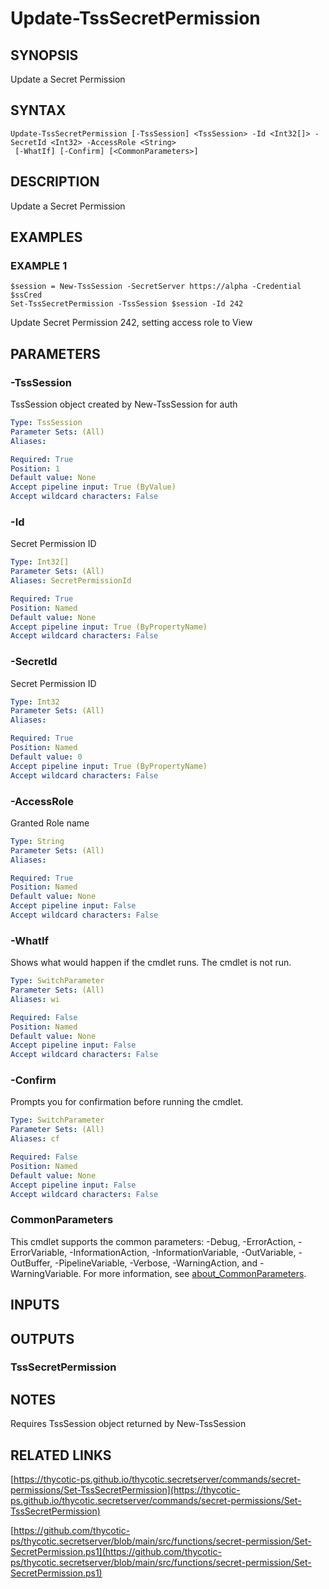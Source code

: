 # Update-TssSecretPermission

## SYNOPSIS
Update a Secret Permission

## SYNTAX

```
Update-TssSecretPermission [-TssSession] <TssSession> -Id <Int32[]> -SecretId <Int32> -AccessRole <String>
 [-WhatIf] [-Confirm] [<CommonParameters>]
```

## DESCRIPTION
Update a Secret Permission

## EXAMPLES

### EXAMPLE 1
```
$session = New-TssSession -SecretServer https://alpha -Credential $ssCred
Set-TssSecretPermission -TssSession $session -Id 242
```

Update Secret Permission 242, setting access role to View

## PARAMETERS

### -TssSession
TssSession object created by New-TssSession for auth

```yaml
Type: TssSession
Parameter Sets: (All)
Aliases:

Required: True
Position: 1
Default value: None
Accept pipeline input: True (ByValue)
Accept wildcard characters: False
```

### -Id
Secret Permission ID

```yaml
Type: Int32[]
Parameter Sets: (All)
Aliases: SecretPermissionId

Required: True
Position: Named
Default value: None
Accept pipeline input: True (ByPropertyName)
Accept wildcard characters: False
```

### -SecretId
Secret Permission ID

```yaml
Type: Int32
Parameter Sets: (All)
Aliases:

Required: True
Position: Named
Default value: 0
Accept pipeline input: True (ByPropertyName)
Accept wildcard characters: False
```

### -AccessRole
Granted Role name

```yaml
Type: String
Parameter Sets: (All)
Aliases:

Required: True
Position: Named
Default value: None
Accept pipeline input: False
Accept wildcard characters: False
```

### -WhatIf
Shows what would happen if the cmdlet runs.
The cmdlet is not run.

```yaml
Type: SwitchParameter
Parameter Sets: (All)
Aliases: wi

Required: False
Position: Named
Default value: None
Accept pipeline input: False
Accept wildcard characters: False
```

### -Confirm
Prompts you for confirmation before running the cmdlet.

```yaml
Type: SwitchParameter
Parameter Sets: (All)
Aliases: cf

Required: False
Position: Named
Default value: None
Accept pipeline input: False
Accept wildcard characters: False
```

### CommonParameters
This cmdlet supports the common parameters: -Debug, -ErrorAction, -ErrorVariable, -InformationAction, -InformationVariable, -OutVariable, -OutBuffer, -PipelineVariable, -Verbose, -WarningAction, and -WarningVariable. For more information, see [about_CommonParameters](http://go.microsoft.com/fwlink/?LinkID=113216).

## INPUTS

## OUTPUTS

### TssSecretPermission
## NOTES
Requires TssSession object returned by New-TssSession

## RELATED LINKS

[https://thycotic-ps.github.io/thycotic.secretserver/commands/secret-permissions/Set-TssSecretPermission](https://thycotic-ps.github.io/thycotic.secretserver/commands/secret-permissions/Set-TssSecretPermission)

[https://github.com/thycotic-ps/thycotic.secretserver/blob/main/src/functions/secret-permission/Set-SecretPermission.ps1](https://github.com/thycotic-ps/thycotic.secretserver/blob/main/src/functions/secret-permission/Set-SecretPermission.ps1)

